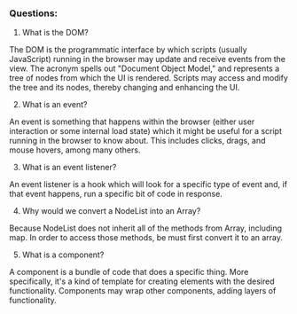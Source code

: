 ### Questions:
1. What is the DOM?

The DOM is the programmatic interface by which scripts (usually JavaScript) running in the browser may update and receive events from the view. The acronym spells out "Document Object Model," and represents a tree of nodes from which the UI is rendered. Scripts may access and modify the tree and its nodes, thereby changing and enhancing the UI. 

2. What is an event?

An event is something that happens within the browser (either user interaction or some internal load state) which it might be useful for a script running in the browser to know about. This includes clicks, drags, and mouse hovers, among many others. 

3. What is an event listener?

An event listener is a hook which will look for a specific type of event and, if that event happens, run a specific bit of code in response. 

4. Why would we convert a NodeList into an Array?

Because NodeList does not inherit all of the methods from Array, including map. In order to access those methods, be must first convert it to an array.

5. What is a component? 

A component is a bundle of code that does a specific thing. More specifically, it's a kind of template for creating elements with the desired functionality. Components may wrap other components, adding layers of functionality.
